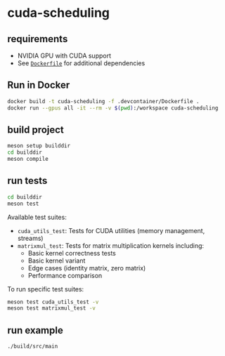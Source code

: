 # cuda-scheduling

## requirements
- NVIDIA GPU with CUDA support
- See [`Dockerfile`](.devcontainer/Dockerfile) for additional dependencies

## Run in Docker

```bash
docker build -t cuda-scheduling -f .devcontainer/Dockerfile .
docker run --gpus all -it --rm -v $(pwd):/workspace cuda-scheduling
```

## build project

```bash
meson setup builddir
cd builddir
meson compile
```

## run tests

```bash
cd builddir
meson test
```

Available test suites:
- `cuda_utils_test`: Tests for CUDA utilities (memory management, streams)
- `matrixmul_test`: Tests for matrix multiplication kernels including:
  - Basic kernel correctness tests
  - Basic kernel variant
  - Edge cases (identity matrix, zero matrix)
  - Performance comparison

To run specific test suites:
```bash
meson test cuda_utils_test -v
meson test matrixmul_test -v
```

## run example

```bash
./build/src/main
```

